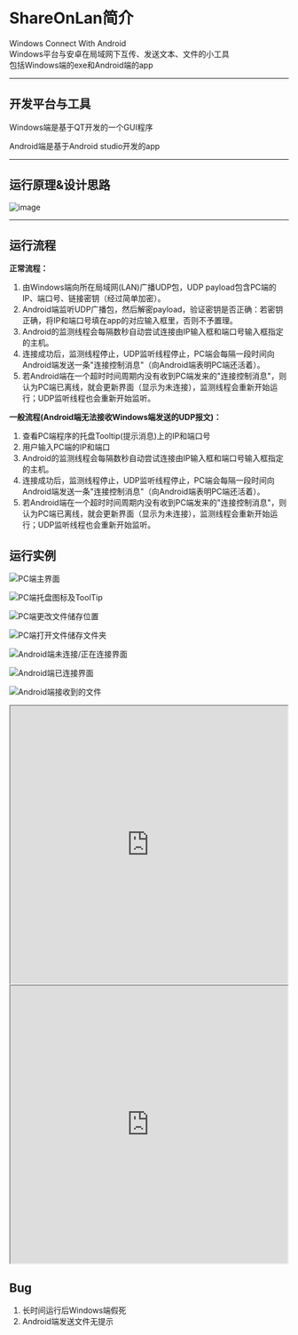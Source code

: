 # ShareOnLan简介

Windows Connect With Android  
Windows平台与安卓在局域网下互传、发送文本、文件的小工具  
包括Windows端的exe和Android端的app
***

## 开发平台与工具

Windows端是基于QT开发的一个GUI程序

Android端是基于Android studio开发的app
***

## 运行原理&设计思路

![image](https://github.com/LCiZY/ShareOnLan/blob/main/images/prototype.png)
***

## 运行流程

**正常流程：**  

1. 由Windows端向所在局域网(LAN)广播UDP包，UDP payload包含PC端的IP、端口号、链接密钥（经过简单加密）。  
2. Android端监听UDP广播包，然后解密payload，验证密钥是否正确：若密钥正确，将IP和端口号填在app的对应输入框里，否则不予置理。  
3. Android的监测线程会每隔数秒自动尝试连接由IP输入框和端口号输入框指定的主机。  
4. 连接成功后，监测线程停止，UDP监听线程停止，PC端会每隔一段时间向Android端发送一条"连接控制消息"（向Android端表明PC端还活着）。  
5. 若Android端在一个超时时间周期内没有收到PC端发来的"连接控制消息"，则认为PC端已离线，就会更新界面（显示为未连接），监测线程会重新开始运行；UDP监听线程也会重新开始监听。  

**一般流程(Android端无法接收Windows端发送的UDP报文)：**

1. 查看PC端程序的托盘Tooltip(提示消息)上的IP和端口号
2. 用户输入PC端的IP和端口
3. Android的监测线程会每隔数秒自动尝试连接由IP输入框和端口号输入框指定的主机。
4. 连接成功后，监测线程停止，UDP监听线程停止，PC端会每隔一段时间向Android端发送一条"连接控制消息"（向Android端表明PC端还活着）。
5. 若Android端在一个超时时间周期内没有收到PC端发来的"连接控制消息"，则认为PC端已离线，就会更新界面（显示为未连接），监测线程会重新开始运行；UDP监听线程也会重新开始监听。

## 运行实例

![PC端主界面](https://github.com/LCiZY/ShareOnLan/blob/main/images/prototype.png)

![PC端托盘图标及ToolTip](https://github.com/LCiZY/ShareOnLan/blob/main/images/systray-tooltip.png)

![PC端更改文件储存位置](https://github.com/LCiZY/ShareOnLan/blob/main/images/changeFileLocation.png)

![PC端打开文件储存文件夹](https://github.com/LCiZY/ShareOnLan/blob/main/images/openFileLocateDir.png)

![Android端未连接/正在连接界面](https://github.com/LCiZY/ShareOnLan/blob/main/images/unconnected-connecting.jpg)

![Android端已连接界面](https://github.com/LCiZY/ShareOnLan/blob/main/images/connected.jpg)

![Android端接收到的文件](https://github.com/LCiZY/ShareOnLan/blob/main/images/filesView.jpg)

<iframe height=500 width=500 src="https://github.com/LCiZY/ShareOnLan/blob/main/images/operateDemo/openReceivedFile.gif"></iframe>  

<iframe height=500 width=500 src="https://github.com/LCiZY/ShareOnLan/blob/main/images/operateDemo/sendFileToPC.gif"></iframe>  

## Bug

1. 长时间运行后Windows端假死
2. Android端发送文件无提示  

